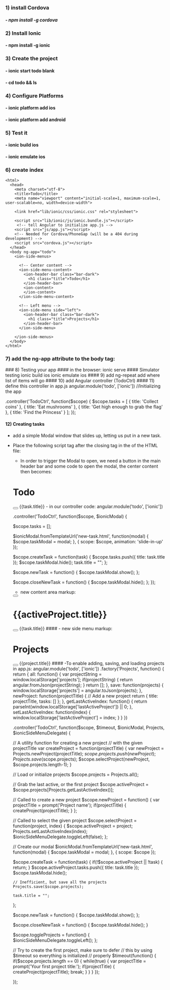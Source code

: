 ### 1) install Cordova
##### - npm install -g cordova
### 2) Install Ionic
#### - npm install -g ionic
### 3) Create the project
#### - ionic start todo blank
#### - cd todo && ls
### 4) Configure Platforms
#### - ionic platform add ios
#### - ionic platform add android
### 5) Test it
#### - ionic build ios
#### - ionic emulate ios
### 6) create index
 <!DOCTYPE html>
    <html>
      <head>
        <meta charset="utf-8">
        <title>Todo</title>
        <meta name="viewport" content="initial-scale=1, maximum-scale=1, user-scalable=no, width=device-width">

        <link href="lib/ionic/css/ionic.css" rel="stylesheet">

        <script src="lib/ionic/js/ionic.bundle.js"></script>
         <!-- tell Angular to initialize app.js -->
        <script src="js/app.js"></script>
        <!-- Needed for Cordova/PhoneGap (will be a 404 during development) -->
        <script src="cordova.js"></script>
      </head>
      <body ng-app="todo">
        <ion-side-menus>

          <!-- Center content -->
          <ion-side-menu-content>
            <ion-header-bar class="bar-dark">
              <h1 class="title">Todo</h1>
            </ion-header-bar>
            <ion-content>
            </ion-content>
          </ion-side-menu-content>

          <!-- Left menu -->
          <ion-side-menu side="left">
            <ion-header-bar class="bar-dark">
              <h1 class="title">Projects</h1>
            </ion-header-bar>
          </ion-side-menu>

        </ion-side-menus>
      </body>
    </html>
### 7) add the ng-app attribute to the body tag:
  <body ng-app="todo">
### 8) Testing your app
####  in the browser:
ionic serve
####  Simulator testing
ionic build ios
ionic emulate ios
#### 9) add ng-repeat
add where list of items will go
#### 10) add Angular controller (TodoCtrl)
<body ng-app="todo" ng-controller="TodoCtrl">
#### 11) define this controller in app.js
angular.module('todo', ['ionic']) //Initializing the app

.controller('TodoCtrl', function($scope) {
  $scope.tasks = [
    { title: 'Collect coins' },
    { title: 'Eat mushrooms' },
    { title: 'Get high enough to grab the flag' },
    { title: 'Find the Princess' }
  ];
});
#### 12) Creating tasks
- add a simple Modal window that slides up, letting us put in a new task.
- Place
the following script tag after the closing </ion-side-menu> tag in the <body> of the HTML file:

    <script id="new-task.html" type="text/ng-template">

- define the template as an angular template:


<!-- set a header with a button to close the modal, and then set up our content area. For the form, we are calling createTask(task) when the form is submitted. The task that is passed to createTask is the object corresponding to the entered form data. Since our text input has ng-model="task.title", that text input will set the title property of the task object. -->
  <div class="modal">

    <!-- Modal header bar -->
    <ion-header-bar class="bar-secondary">
      <h1 class="title">New Task</h1>
      <button class="button button-clear button-positive" ng-click="closeNewTask()">Cancel</button>
    </ion-header-bar>

    <!-- Modal content area -->
    <ion-content>

      <form ng-submit="createTask(task)">
        <div class="list">
          <label class="item item-input">
            <input type="text" placeholder="What do you need to do?" ng-model="task.title">
          </label>
        </div>
        <div class="padding">
          <button type="submit" class="button button-block button-positive">Create Task</button>
        </div>
      </form>

    </ion-content>

  </div>

</script>

 - In order to trigger the Modal to open, we need a button in the main header bar and some code to open the modal, the center content then becomes:
<html>
<!-- Center content -->
  <ion-side-menu-content>
    <ion-header-bar class="bar-dark">
      <h1 class="title">Todo</h1>
      <!-- New Task button-->
      <button class="button button-icon" ng-click="newTask()">
        <i class="icon ion-compose"></i>
      </button>
    </ion-header-bar>
    <ion-content>
      <!-- our list and list items -->
      <ion-list>
        <ion-item ng-repeat="task in tasks">
          {{task.title}}
        </ion-item>
      </ion-list>
    </ion-content>
  </ion-side-menu-content>
</html>
-  in our controller code:
angular.module('todo', ['ionic'])

.controller('TodoCtrl', function($scope, $ionicModal) {
  <!-- // No need for testing data anymore -->
  $scope.tasks = [];

  <!-- // Create and load the Modal -->
  $ionicModal.fromTemplateUrl('new-task.html', function(modal) {
    $scope.taskModal = modal;
  }, {
    scope: $scope,
    animation: 'slide-in-up'
  });

  <!-- // Called when the form is submitted -->
  $scope.createTask = function(task) {
    $scope.tasks.push({
      title: task.title
    });
    $scope.taskModal.hide();
    task.title = "";
  };

  <!-- // Open our new task modal -->
  $scope.newTask = function() {
    $scope.taskModal.show();
  };

  <!-- // Close the new task modal -->
  $scope.closeNewTask = function() {
    $scope.taskModal.hide();
  };
});
- new content area markup:
<!-- Center content -->
<ion-side-menu-content>
  <ion-header-bar class="bar-dark">
    <button class="button button-icon" ng-click="toggleProjects()">
      <i class="icon ion-navicon"></i>
    </button>
    <h1 class="title">{{activeProject.title}}</h1>
    <!-- New Task button-->
    <button class="button button-icon" ng-click="newTask()">
      <i class="icon ion-compose"></i>
    </button>
  </ion-header-bar>
  <ion-content scroll="false">
    <ion-list>
      <ion-item ng-repeat="task in activeProject.tasks">
        {{task.title}}
      </ion-item>
    </ion-list>
  </ion-content>
</ion-side-menu-content>
#### - new side menu markup:
<!-- This adds a side menu of projects, letting us click on each project and also add a new one with a small plus icon button in the header bar. The ng-class directive in the <ion-item> makes sure to add the active class to the currently active project. -->
<!-- Left menu -->
 <ion-side-menu side="left">
   <ion-header-bar class="bar-dark">
     <h1 class="title">Projects</h1>
     <button class="button button-icon ion-plus" ng-click="newProject()">
     </button>
   </ion-header-bar>
   <ion-content scroll="false">
     <ion-list>
       <ion-item ng-repeat="project in projects" ng-click="selectProject(project, $index)" ng-class="{active: activeProject == project}">
         {{project.title}}
       </ion-item>
     </ion-list>
   </ion-content>
 </ion-side-menu>
#### -To enable adding, saving, and loading projects in app.js:
angular.module('todo', ['ionic'])
<!--
 * The Projects factory handles saving and loading projects
 * from local storage, and also lets us save and load the
 * last active project index.
-->
.factory('Projects', function() {
  return {
    all: function() {
      var projectString = window.localStorage['projects'];
      if(projectString) {
        return angular.fromJson(projectString);
      }
      return [];
    },
    save: function(projects) {
      window.localStorage['projects'] = angular.toJson(projects);
    },
    newProject: function(projectTitle) {
      // Add a new project
      return {
        title: projectTitle,
        tasks: []
      };
    },
    getLastActiveIndex: function() {
      return parseInt(window.localStorage['lastActiveProject']) || 0;
    },
    setLastActiveIndex: function(index) {
      window.localStorage['lastActiveProject'] = index;
    }
  }
})

.controller('TodoCtrl', function($scope, $timeout, $ionicModal, Projects, $ionicSideMenuDelegate) {

  // A utility function for creating a new project
  // with the given projectTitle
  var createProject = function(projectTitle) {
    var newProject = Projects.newProject(projectTitle);
    $scope.projects.push(newProject);
    Projects.save($scope.projects);
    $scope.selectProject(newProject, $scope.projects.length-1);
  }


  // Load or initialize projects
  $scope.projects = Projects.all();

  // Grab the last active, or the first project
  $scope.activeProject = $scope.projects[Projects.getLastActiveIndex()];

  // Called to create a new project
  $scope.newProject = function() {
    var projectTitle = prompt('Project name');
    if(projectTitle) {
      createProject(projectTitle);
    }
  };

  // Called to select the given project
  $scope.selectProject = function(project, index) {
    $scope.activeProject = project;
    Projects.setLastActiveIndex(index);
    $ionicSideMenuDelegate.toggleLeft(false);
  };

  // Create our modal
  $ionicModal.fromTemplateUrl('new-task.html', function(modal) {
    $scope.taskModal = modal;
  }, {
    scope: $scope
  });

  $scope.createTask = function(task) {
    if(!$scope.activeProject || !task) {
      return;
    }
    $scope.activeProject.tasks.push({
      title: task.title
    });
    $scope.taskModal.hide();

    // Inefficient, but save all the projects
    Projects.save($scope.projects);

    task.title = "";
  };

  $scope.newTask = function() {
    $scope.taskModal.show();
  };

  $scope.closeNewTask = function() {
    $scope.taskModal.hide();
  }

  $scope.toggleProjects = function() {
    $ionicSideMenuDelegate.toggleLeft();
  };


  // Try to create the first project, make sure to defer
  // this by using $timeout so everything is initialized
  // properly
  $timeout(function() {
    if($scope.projects.length == 0) {
      while(true) {
        var projectTitle = prompt('Your first project title:');
        if(projectTitle) {
          createProject(projectTitle);
          break;
        }
      }
    }
  });

});

